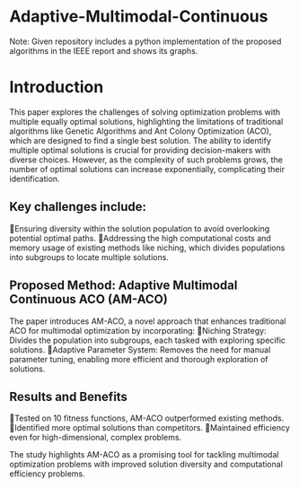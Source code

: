 # Adaptive-Multimodal-Continuous

Note: Given repository includes a python implementation of the proposed algorithms in the IEEE report and shows its graphs.

# Introduction
This paper explores the challenges of solving optimization problems with multiple equally optimal solutions, highlighting the limitations of traditional algorithms like Genetic Algorithms and Ant Colony Optimization (ACO), which are designed to find a single best solution. The ability to identify multiple optimal solutions is crucial for providing decision-makers with diverse choices. However, as the complexity of such problems grows, the number of optimal solutions can increase exponentially, complicating their identification.

## Key challenges include:

Ensuring diversity within the solution population to avoid overlooking potential optimal paths.
Addressing the high computational costs and memory usage of existing methods like niching, which divides populations into subgroups to locate multiple solutions.

## Proposed Method: Adaptive Multimodal Continuous ACO (AM-ACO)
The paper introduces AM-ACO, a novel approach that enhances traditional ACO for multimodal optimization by incorporating:
Niching Strategy: Divides the population into subgroups, each tasked with exploring specific solutions.
Adaptive Parameter System: Removes the need for manual parameter tuning, enabling more efficient and thorough exploration of solutions.

## Results and Benefits
Tested on 10 fitness functions, AM-ACO outperformed existing methods.
Identified more optimal solutions than competitors.
Maintained efficiency even for high-dimensional, complex problems.

The study highlights AM-ACO as a promising tool for tackling multimodal optimization problems with improved solution diversity and computational efficiency problems. 
